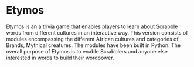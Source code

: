 # Etymos

Etymos is an a trivia game that enables players to learn about Scrabble words from different cultures in an interactive way. This version consists of modules encompassing the different African cultures and categories of Brands, Mythical creatures. The modules have been built in Python. The overall purpose of Etymos is to enable Scrabblers and anyone else interested in words to build their wordpower.
